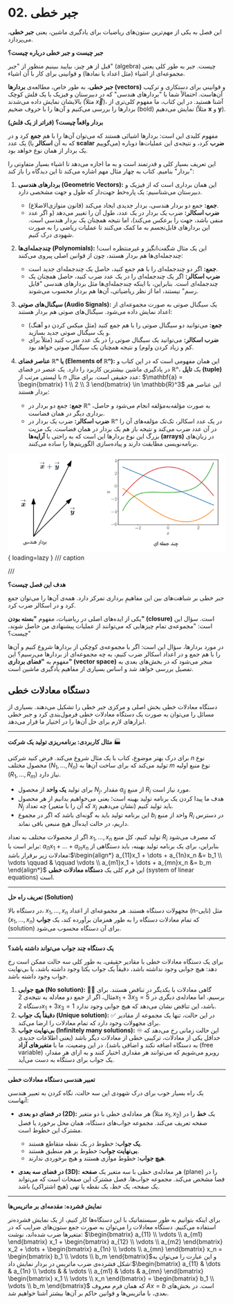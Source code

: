 # 02. جبر خطی

این فصل به یکی از مهم‌ترین ستون‌های ریاضیات برای یادگیری ماشین، یعنی **جبر خطی**، می‌پردازد.

**جبر چیست و جبر خطی درباره چیست؟**

قبل از هر چیز، بیایید ببینیم منظور از "جبر" (algebra) چیست. جبر به طور کلی یعنی مجموعه‌ای از اشیاء (مثل اعداد یا نمادها) و قوانینی برای کار با آن اشیاء.

**جبر خطی**، به طور خاص، مطالعه‌ی **بردارها (vectors)** و قوانینی برای دستکاری و ترکیب آن‌هاست. احتمالاً شما با "بردارهای هندسی" که در دبیرستان و فیزیک با یک فلش کوچک بالایشان نمایش داده می‌شدند (مثلاً $\vec{x}$)، آشنا هستید. در این کتاب، ما مفهوم کلی‌تری از بردارها را بررسی می‌کنیم و آن‌ها را با حروف ضخیم (bold) نمایش می‌دهیم (مثلاً **x** و **y**).

**بردار واقعاً چیست؟ (فراتر از یک فلش)**

مفهوم کلیدی این است: بردارها اشیائی هستند که می‌توان آن‌ها را با هم **جمع** کرد و در یک عدد (که به آن **اسکالر** یا **scalar** می‌گوییم) **ضرب** کرد، و نتیجه‌ی این عملیات‌ها دوباره یک بردار از همان نوع خواهد بود.

این تعریف بسیار کلی و قدرتمند است و به ما اجازه می‌دهد تا اشیاء بسیار متفاوتی را "بردار" بنامیم. کتاب به چهار مثال مهم اشاره می‌کند تا این دیدگاه را باز کند:

1.  **بردارهای هندسی (Geometric Vectors):** این همان برداری است که از فیزیک و دبیرستان می‌شناسیم: یک پاره‌خط جهت‌دار که طول و جهت مشخصی دارد.
    * **جمع:** جمع دو بردار هندسی، بردار جدیدی ایجاد می‌کند (قانون متوازی‌الاضلاع).
    * **ضرب اسکالر:** ضرب یک بردار در یک عدد، طول آن را تغییر می‌دهد (و اگر عدد منفی باشد، جهت را برعکس می‌کند)، اما نتیجه همچنان یک بردار هندسی است.
    این بردارهای قابل‌تجسم به ما کمک می‌کنند تا عملیات ریاضی را به صورت شهودی درک کنیم.

2.  **چندجمله‌ای‌ها (Polynomials):** این یک مثال شگفت‌انگیز و غیرمنتظره است! چندجمله‌ای‌ها هم بردار هستند، چون از قوانین اصلی پیروی می‌کنند:
    * **جمع:** اگر دو چندجمله‌ای را با هم جمع کنید، حاصل یک چندجمله‌ای جدید است.
    * **ضرب اسکالر:** اگر یک چندجمله‌ای را در یک عدد ضرب کنید، حاصل همچنان یک چندجمله‌ای است.
    بنابراین، با اینکه چندجمله‌ای‌ها مثل بردارهای هندسی "قابل رسم" نیستند، اما از نظر ریاضیاتی، آن‌ها هم بردار محسوب می‌شوند.

3.  **سیگنال‌های صوتی (Audio Signals):** یک سیگنال صوتی به صورت مجموعه‌ای از اعداد نمایش داده می‌شود. سیگنال‌های صوتی هم بردار هستند:
    * **جمع:** می‌توانید دو سیگنال صوتی را با هم جمع کنید (مثل میکس کردن دو آهنگ) و یک سیگنال صوتی جدید بسازید.
    * **ضرب اسکالر:** می‌توانید یک سیگنال صوتی را در یک عدد ضرب کنید (مثلاً برای کم و زیاد کردن ولوم) و نتیجه همچنان یک سیگنال صوتی خواهد بود.

4.  **عناصر فضای ℝⁿ یا (Elements of ℝⁿ):** این همان مفهومی است که در این کتاب و در یادگیری ماشین بیشترین کاربرد را دارد. یک عنصر در فضای ℝⁿ، یک **تاپل (tuple)** یا لیستی مرتب از *n* عدد حقیقی است. برای مثال:
    $\mathbf{a} = \begin{bmatrix} 1 \\ 2 \\ 3 \end{bmatrix} \in \mathbb{R}^3$
    این عناصر هم بردار هستند:
    * **جمع:** جمع دو بردار در ℝⁿ به صورت مؤلفه‌به‌مؤلفه انجام می‌شود و حاصل، برداری دیگر در همان فضاست.
    * **ضرب اسکالر:** ضرب یک بردار در ℝⁿ در یک عدد اسکالر، تک‌تک مؤلفه‌های آن را در آن عدد ضرب می‌کند و نتیجه باز هم یک بردار در همان فضاست.
    یک مزیت بزرگ این نوع بردارها این است که به راحتی با **آرایه‌ها (arrays)** در زبان‌های برنامه‌نویسی مطابقت دارند و پیاده‌سازی الگوریتم‌ها را ساده می‌کنند.

![Image title](./assets/mml-images/2-1.png){ loading=lazy }
/// caption

///

**هدف این فصل چیست؟**

جبر خطی بر شباهت‌های بین این مفاهیمِ برداری تمرکز دارد. همه‌ی آن‌ها را می‌توان جمع کرد و در اسکالر ضرب کرد.

یکی از ایده‌های اصلی در ریاضیات، مفهوم **"بسته بودن" (closure)** است. سؤال این است: "مجموعه‌ی تمام چیزهایی که می‌توانند از عملیات پیشنهادی من حاصل شوند، چیست؟"

در مورد بردارها، سؤال این است: اگر با مجموعه‌ی کوچکی از بردارها شروع کنیم و آن‌ها را با هم جمع و در اعداد اسکالر ضرب کنیم، به چه مجموعه‌ای از بردارها می‌رسیم؟ این مفهوم به **"فضای برداری" (vector space)** منجر می‌شود که در بخش‌های بعدی به تفصیل بررسی خواهد شد و اساس بسیاری از مفاهیم یادگیری ماشین است.

## دستگاه معادلات خطی

دستگاه معادلات خطی بخش اصلی و مرکزی جبر خطی را تشکیل می‌دهند. بسیاری از مسائل را می‌توان به صورت یک دستگاه معادلات خطی فرمول‌بندی کرد و جبر خطی ابزارهای لازم برای حل آن‌ها را در اختیار ما قرار می‌دهد.

---
**مثال کاربردی: برنامه‌ریزی تولید یک شرکت** 🏭

برای درک بهتر موضوع، کتاب با یک مثال شروع می‌کند. فرض کنید شرکتی *n* نوع محصول مختلف ($N_1, ..., N_n$) تولید می‌کند که برای ساخت آن‌ها به *m* نوع منبع اولیه ($R_1, ..., R_m$) نیاز دارد.

* برای تولید **یک واحد** از محصول $N_j$، مقدار $a_{ij}$ از منبع $R_i$ مورد نیاز است.
* هدف ما پیدا کردن یک برنامه تولید بهینه است؛ یعنی می‌خواهیم بدانیم از هر محصول $N_j$ چه تعداد (که آن را با متغیر $x_j$ نشان می‌دهیم) باید تولید کنیم.
* این برنامه تولید باید به گونه‌ای باشد که اگر در مجموع $b_i$ واحد از منبع $R_i$ در دسترس داریم، در حالت ایده‌آل هیچ منبعی باقی نماند.

اگر از محصولات مختلف به تعداد $x_1, ..., x_n$ تولید کنیم، کل منبع $R_i$ که مصرف می‌شود برابر است با:
$a_{i1}x_1 + \dots + a_{in}x_n$ بنابراین، برای یک برنامه تولید بهینه، باید دستگاهی از معادلات زیر برقرار باشد:$\begin{align*} a_{11}x_1 + \dots + a_{1n}x_n &= b_1 \\ \vdots \qquad & \qquad \vdots \\ a_{m1}x_1 + \dots + a_{mn}x_n &= b_m \end{align*}$
این فرم کلی یک **دستگاه معادلات خطی** (system of linear equations) است.

---
**تعریف راه حل (Solution)**

در دستگاه بالا، $x_1, ..., x_n$ مجهولات دستگاه هستند. هر مجموعه‌ای از اعداد (n-تایی) مثل $(x_1, ..., x_n)$ که تمام معادلات دستگاه را به طور همزمان برآورده کند، یک **جواب** (solution) برای آن دستگاه محسوب می‌شود.

---
**یک دستگاه چند جواب می‌تواند داشته باشد؟**

برای یک دستگاه معادلات خطی با مقادیر حقیقی، به طور کلی سه حالت ممکن است رخ دهد: هیچ جوابی وجود نداشته باشد، دقیقاً یک جواب یکتا وجود داشته باشد، یا بی‌نهایت جواب وجود داشته باشد.

1.  **هیچ جوابی (No solution):** 🤷‍♂️ گاهی معادلات با یکدیگر در تناقض هستند. برای مثال، اگر از جمع دو معادله به نتیجه‌ی $2x_1 + 3x_3 = 5$ برسیم، اما معادله‌ی دیگری در دستگاه $2x_1 + 3x_3 = 1$ باشد، این تناقض نشان می‌دهد که هیچ جوابی وجود ندارد.
2.  **دقیقاً یک جواب (Unique solution):** ✅ در این حالت، تنها یک مجموعه از مقادیر برای مجهولات وجود دارد که تمام معادلات را ارضا می‌کند.
3.  **بی‌نهایت جواب (Infinitely many solutions):** ♾️ این حالت زمانی رخ می‌دهد که حداقل یکی از معادلات، ترکیبی خطی از معادلات دیگر باشد (یعنی اطلاعات جدیدی به دستگاه اضافه نکند و اضافی باشد). در این وضعیت، ما با **متغیرهای آزاد** (free variable) روبرو می‌شویم که می‌توانند هر مقداری اختیار کنند و به ازای هر مقدار، یک جواب برای دستگاه به دست می‌آید.

---
**تعبیر هندسی دستگاه معادلات خطی**

یک راه بسیار خوب برای درک شهودی این سه حالت، نگاه کردن به تعبیر هندسی آنهاست:

* **در فضای دو بعدی (2D):** هر معادله‌ی خطی با دو متغیر (مثلاً $x_1, x_2$) یک **خط** را در صفحه تعریف می‌کند. مجموعه جواب‌های دستگاه، همان محل برخورد یا فصل مشترک این خطوط است.
    * **یک جواب:** خطوط در یک نقطه متقاطع هستند.
    * **بی‌نهایت جواب:** خطوط بر هم منطبق هستند.
    * **هیچ جواب:** خطوط موازی هستند و هیچ برخوردی ندارند.



* **در فضای سه بعدی (3D):** هر معادله‌ی خطی با سه متغیر یک **صفحه** (plane) را در فضا مشخص می‌کند. مجموعه جواب‌ها، فصل مشترک این صفحات است که می‌تواند یک صفحه، یک خط، یک نقطه یا تهی (هیچ اشتراکی) باشد.

---
**نمایش فشرده: مقدمه‌ای بر ماتریس‌ها**

برای اینکه بتوانیم به طور سیستماتیک با این دستگاه‌ها کار کنیم، از یک نمایش فشرده‌تر استفاده می‌کنیم. دستگاه معادلات را می‌توان به صورت جمع ستون‌های ضرایب که در متغیرها ضرب شده‌اند، نوشت:
$\begin{bmatrix} a_{11} \\ \vdots \\ a_{m1} \end{bmatrix} x_1 + \begin{bmatrix} a_{12} \\ \vdots \\ a_{m2} \end{bmatrix} x_2 + \dots + \begin{bmatrix} a_{1n} \\ \vdots \\ a_{mn} \end{bmatrix} x_n = \begin{bmatrix} b_1 \\ \vdots \\ b_m \end{bmatrix}$و این عبارت را می‌توان به شکل فشرده‌ی ضرب ماتریس در بردار نمایش داد:$\begin{bmatrix} a_{11} & \dots & a_{1n} \\ \vdots & & \vdots \\ a_{m1} & \dots & a_{mn} \end{bmatrix} \begin{bmatrix} x_1 \\ \vdots \\ x_n \end{bmatrix} = \begin{bmatrix} b_1 \\ \vdots \\ b_m \end{bmatrix}$
که همان فرم معروف $Ax=b$ است. در بخش‌های بعدی، با ماتریس‌ها و قوانین حاکم بر آن‌ها بیشتر آشنا خواهیم شد.